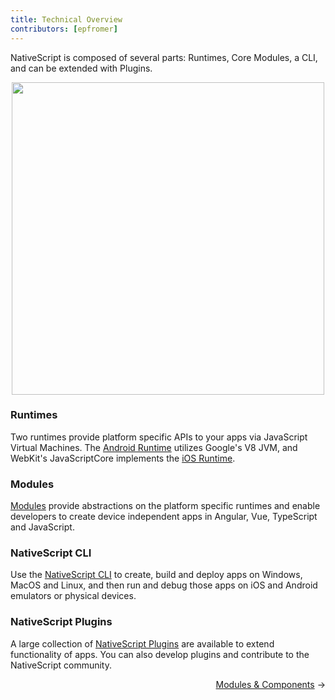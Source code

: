 ```yaml
---
title: Technical Overview
contributors: [epfromer]
---
```


NativeScript is composed of several parts: Runtimes, Core Modules, a CLI, and can be extended with Plugins.

<center>
<img src="/architecture-en.png" width="500"/>
</center>

### Runtimes

Two runtimes provide platform specific APIs to your apps via JavaScript Virtual Machines.  The [Android Runtime](https://docs.nativescript.org/core-concepts/android-runtime/overview) utilizes Google's V8 JVM, and WebKit's JavaScriptCore implements the [iOS Runtime](https://docs.nativescript.org/core-concepts/ios-runtime/Overview).

### Modules

[Modules](/en/docs/core-concepts/modules) provide abstractions on the platform specific runtimes and enable developers to create device independent apps in Angular, Vue, TypeScript and JavaScript.

### NativeScript CLI

Use the [NativeScript CLI](https://github.com/NativeScript/nativescript-cli) to create, build and deploy apps on Windows, MacOS and Linux, and then run and debug those apps on iOS and Android emulators or physical devices.

### NativeScript Plugins

A large collection of [NativeScript Plugins](/en/docs/core-concepts/using-plugins) are available to extend functionality of apps.  You can also develop plugins and contribute to the NativeScript community.

<div class="guide-links">      
  <span style="float: right;"><a href="/en/docs/core-concepts/modules.html">Modules & Components</a> →</span>
</div>